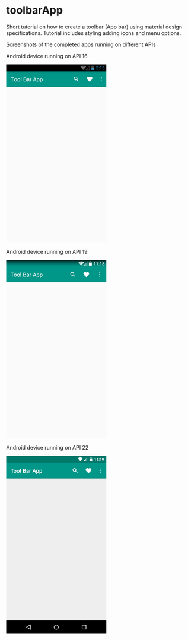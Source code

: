 # toolbarApp
Short tutorial on how to create a toolbar (App bar) using material design specifications. Tutorial includes styling adding icons and menu options.

Screenshots of the completed apps running on different APIs

Android device running on API 16

![alt text](https://github.com/steve1rm/toolbarApp/blob/master/screenshotAPI16.png "Android device running on API 16")


Android device running on API 19

![alt text](https://github.com/steve1rm/toolbarApp/blob/master/screenshotAPI19.png "Android device running on API 19")


Android device running on API 22

![alt text](https://github.com/steve1rm/toolbarApp/blob/master/screenshotAPI22.png "Android device running on API 22")

